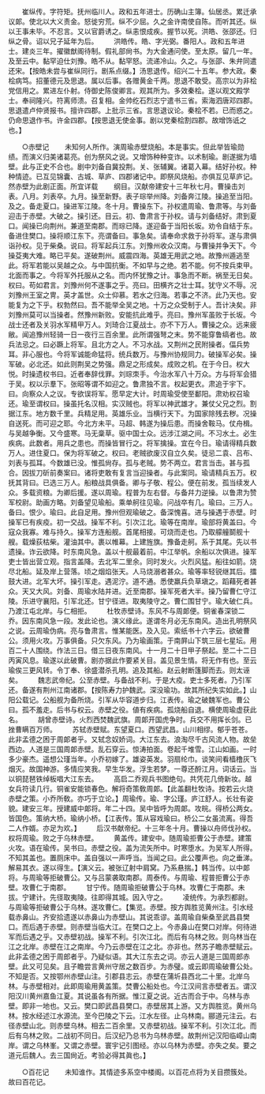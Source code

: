 <!-- { "loadSidebar": true } -->
　　崔纵传。字符矩。抚州临川人。政和五年进士。历确山主簿。仙居丞。累迁承议郞。使北以大义责金。怒徙穷荒。纵不少屈。久之金许南使自陈。而听其还。纵以王事未毕。不忍言。又以官爵诱之。纵恚恨成疾。握节以死。洪皓、张邵还。归纵之骨。诏以兄子延年为后。 
　　洪皓传。皓、字光弼。番阳人。政和五年进士。建炎三年。擢徽猷阁待制。假礼部尙书。为大金通问使。至太原。留几一年。及至云中。黏罕迫仕刘豫。皓不从。黏罕怒。流递冷山。久之。与张邵、朱弁同遣还宋。【按皓未尝与崔纵同行。剧系点缀。】汤思退传。绍兴二十五年。参大政。秦桧病笃。招董德元及思退。属以后事。各赠黄金千两。思退不敢受。高宗以为非桧党信用之。累进左仆射。侍御史陈俊卿言。观其所为。多效秦桧。遂以观文殿学士。奉祠隆兴。符离师溃。召复相。金帅纥石烈志宁遣书三省。索海泗唐邓四郡。思退遣卢仲贤报书。擅许四郡。上批示三省。言思退议论。秦桧不若。已而惑之。仍命思退作书。许金四郡。【按思退无使金事。剧以党秦桧割四郡。故增饰诋之也。】 


　　○赤壁记 
　　未知何人所作。演周瑜赤壁烧船。本是事实。但此举皆瑜勋绩。而演义归美诸葛亮。创为祭风之说。又增饰种种变诈。以术制瑜。剧遂据为墙壁。此与正史不合也。剧中刘备自冀投荆。关、张辅翼。诸葛入幕。结好孙权。种种情迹。已互见锦囊、古城、草庐、四郡诸记中。即祭风烧船。亦俱互见草庐记。然赤壁为此剧正面。所宜详载 
　　纲目。汉献帝建安十三年秋七月。曹操击刘表。八月。刘表卒。九月。操至新野。表子琮举州降。刘备奔江陵。操追至当阳。及之。备走夏口。操进军江陵。冬十月。曹操东下。孙权遣周瑜、鲁肃等。与刘备迎击于赤壁。大破之。操引还。目云。初、鲁肃言于孙权。请与刘备结好。肃到夏口。闻操已向荆州。兼道至南郡。而琮已降。遂迎备于当阳长坂。劝令自结于东。备进住樊口。操将顺江东下。亮谓备曰。事急矣。请奉命求救于孙将军。遂与肃俱诣孙权。见于柴桑。说曰。将军起兵江东。刘豫州收众汉南。与曹操并争天下。今操芟夷大难。略已平矣。遂破荆州。威震四海。英雄无用武之地。故豫州遁逃至此。将军若能以吴越之众。与中国抗衡。不如早与之绝。若不能。何不按兵束甲。北面而事之。今将军外托服从之名。而内怀犹豫之计。事急而不断。祸至无日矣。权曰。苟如君言。刘豫州何不遂事之乎。亮曰。田横齐之壮士耳。犹守义不辱。况刘豫州王室之冑。英才盖世。众士仰慕。若水之归海。若事之不济。此乃天也。安能复为之下乎。权勃然曰。吾不能举全吴之地。十万之众受制于人。吾计决矣。非刘豫州莫可以当操者。然豫州新败。安能抗此难乎。亮曰。豫州军虽败于长坂。今战士还者及关羽水军精甲万人。刘琦合江夏战士。亦不下万人。曹操之众。远来疲敝。闻追豫州轻骑一日一夜行三百余里。此所谓强弩之末。势不能穿鲁缟者也。故兵法忌之。曰必蹶上将军。且北方之人。不习水战。又荆州之民附操者。偪兵势耳。非心服也。今将军诚能命猛将。统兵数万。与豫州协规同力。破操军必矣。操军破。必北还。如此则荆吴之势强。鼎足之形成矣。成败之机。在于今日。权大悦。时操遗权书曰。近者奉辞伐罪。刘琮朿手。今治水军八十万众。方与将军会猎于吴。权以示羣下。张昭等谓不如迎之。鲁肃独不言。权起更衣。肃追于宇下。曰。向察众人之议。专欲误将军。愿早定大计。时周瑜受使至鄱阳。肃劝权召瑜还。瑜至谓权曰。操虽托名汉相。实汉贼也。将军以神武雄才。兼仗父兄之烈。割据江东。地方数千里。兵精足用。英雄乐业。当横行天下。为国家除残去秽。况操自送死。而可迎之耶。今北方未平。马超、韩遂为操后患。而操舍鞍马。仗舟楫。与吴越争衡。又今盛寒。马无稾草。驱中国士众。远涉江湖之间。不习水土。必生疾病。此数者。用兵之患也。而操皆冒行之。将军擒操。宜在今日。瑜请得精兵数万人。进住夏口。保为将军破之。权曰。老贼欲废汉自立久矣。徒忌二袁、吕布、刘表与孤耳。今数雄已没。惟孤尙存。孤与老贼。势不两立。君言当击。甚与孤合。因拔刀斫前奏案曰。诸将吏敢有复言当迎操者。与此案同。瑜请精兵五万。权抚其背曰。已选三万人。船粮战具俱备。卿与子敬、程公。便在前发。孤当续发人众。多载资粮。为卿后援。遂以周瑜。程普为左右督。与备幷力逆操。以鲁肃为赞军校尉。助画方略。刘备望见瑜船。乘单舸往见瑜。问战卒有几。瑜曰。三万人。备曰。恨少。瑜曰。此自足用。豫州但观瑜破之。备深愧喜。进与操遇于赤壁。时操军已有疾疫。初一交战。操军不利。引次江北。瑜等在南岸。瑜部将黄盖曰。今寇众我寡。难与持久。操军方连船舰。首尾相接。可烧而走也。乃取艨艟鬬舰十艘。载燥荻枯柴。灌油其中。裹以帷幕。上建旌旗。豫备走舸。系于其尾。先以书遗操。诈云欲降。时东南风急。盖以十舰最着前。中江举帆。余船以次俱进。操军吏士皆出营立观。指言盖降。去北军二里余。同时发火。火烈风猛。船往如箭。烧尽北船。延及岸上营落。顷之烟焰张天。人马烧溺者甚众。瑜等率轻锐继其后。擂鼓大进。北军大坏。操引军走。遇泥泞。道不通。悉使羸兵负草塡之。蹈藉死者甚众。天又大风。刘备、周瑜水陆并进。近至南郡。操军死者大半。操乃留曹仁守江陵。乐进守襄阳。引军北还。甘宁径进。取夷陵守之。曹仁围甘宁。瑜大破仁兵。乃渡江屯北岸。与仁相拒。 
　　杜牧赤壁诗。东风不与周郞便。铜雀春深锁二乔。因东南风急一段。发此论也。演义缘此。遂谓冬月必无东南风。造出孔明祭风之说。云周瑜伪病。亮与鲁肃言。惟某能医。及入见。索纸书十六字云。欲破曹公。须用火攻。万事俱备。只欠东风。乃为瑜画策。于南屛山下筑三层七星坛。用百二十人围绕。作法三日。借三日夜东南风。十一月二十日甲子祭起。至二十二日丙寅风息。瑜遂以此破曹。剧亦据此作要紧关目。盖见景生情。将无作有也。至云瑜俟三更风转。令丁奉、徐盛潜杀孔明。追及其船。赵云射断篷脚而去。则太诬矣。 
　　魏志武帝纪。公至赤壁。与备战不利。于是大疫。吏士多死者。乃引军还。备遂有荆州江南诸郡。【按陈寿力护魏武。深没瑜功。故其所纪失实如此。】山阳公载记。公船舰为备所烧。引军从华容道步归。江表传。瑜之破魏军也。曹公曰。孤不羞走。后书与权云。赤壁之役。値有疾病。孤烧船自退。横使周瑜虚获此名。 
　　胡曾赤壁诗。火烈西焚魏武旗。周郞开国虎争时。兵交不用挥长剑。已挫曹瞒百万师。 
　　苏轼赤壁赋。东望夏口。西望武昌。山川相缪。郁乎苍苍。此非孟德之困于周郞者乎。又轼念奴娇词。大江东去。浪淘尽千古风流人物。故垒西边。人道是三国周郞赤壁。乱石穿云。惊涛拍面。卷起千堆雪。江山如画。一时多少豪杰。遥想公瑾当年。小乔初嫁了。雄姿英发。羽扇纶巾。谈笑间看樯橹灰飞烟灭。故国神游。多情应笑我。早生华发。浮生若梦。一尊还酹江月。词话云。当以铜琵琶铁绰板唱大江东去。 
　　高启二乔观兵书图绝句。共凭花几倚新妆。越女兵符读几行。铜雀安能锁春色。解将奇策敎周郞。【此盖翻杜牧诗。按若云火烧赤壁之策。小乔所敎。亦巧于立论。】周瑜传。瑜、字公瑾。庐江舒人。长壮有姿貌。建安三年。授建威中郞将。年二十四。吴中皆呼为周郞。攻皖。得桥公两女。皆国色。策纳大桥。瑜纳小桥。【江表传。策从容戏瑜曰。桥公二女虽流离。得吾二人作婿。亦足为欢。】 
　　后汉书献帝纪。十三年冬十月。曹操以舟师伐孙权。权将周瑜。败之于乌林赤壁。 
　　黄盖传。建安中。随周瑜拒曹公于赤壁。建策火攻。语在瑜传。吴书曰。赤壁之役。盖为流矢所中。时寒堕水。为吴军人所得。不知其盖也。置厕床中。盖自强以一声呼当。当闻之曰。此公覆声也。向之垂涕。解易其衣。遂以得生。【演义云。被张辽射中肩窝。乃系悬揣。】韩当传。以中郞将。与周瑜等拒破曹公。又与吕蒙袭取南郡。周泰传。与周瑜、程普拒曹公于赤壁。攻曹仁于南郡。 
　　甘宁传。随周瑜拒破曹公于乌林。攻曹仁于南郡。未拔。宁建计。先径取夷陵。往即得其城。因入守之。 
　　凌统传。为承烈都尉。与周瑜等拒破曹公于乌林。遂攻曹仁。【集览。赤壁。按方舆胜览黄州注。引水经载赤鼻山。齐安拾遗遂以赤鼻山为赤壁山。其说乖谬。盖周瑜自柴桑至武昌县樊口。而后遇于赤壁。则赤壁当临大江。在樊口之上。今赤鼻山在樊口对岸。何待进军而后遇之乎。又赤壁初战。操军不利。引次江北。而后有乌林之败。则乌林当在江之北岸。赤壁在江之南岸。今乃云赤壁在江之北。亦非也。然苏子瞻赤壁赋云。此非孟德之困于周郎者乎。乃疑似语。其大江东去之词。亦云人道是三国周郎赤壁。此又可见矣。且子瞻尝言黄州守居之数百步。为赤璧。或云即周瑜破曹公处。不知是否。又按鄂州赤壁山注。引郡县志云。赤壁在蒲圻县西北二十里。北岸乌林。与赤壁相对。此即周瑜用黄盖策。焚曹公船处也。今江汉间言赤壁者五。谓汉阳汉川黄州嘉鱼江夏。其说虽各有所据。惟江夏之说。近古而合于中。乌林与赤壁。即非一地也。又云。樊口即武昌县樊口。赤壁居其上游。又方舆胜览。黄州乌林。按水经述江水源流。至今巴陵之下云。江水左径。止乌林南。郦道元注云。右径赤壁山北。则赤壁乌林。相去二百余里。又赤壁初战。操军不利。引次江北。而后有乌林之败。二战初不同日。后汉纪乃总书为乌林赤壁。故荆州记汉阳临嶂山南岸。谓之乌林峯。又谓之赤壁。寰宇记引图经。亦以乌林为赤壁。亦失之矣。要之道元后魏人。去三国尙近。考验必得其眞也。】 


　　○百花记 
　　未知谁作。其情迹多系空中楼阁。以百花点将为关目攒簇处。故曰百花记。 

